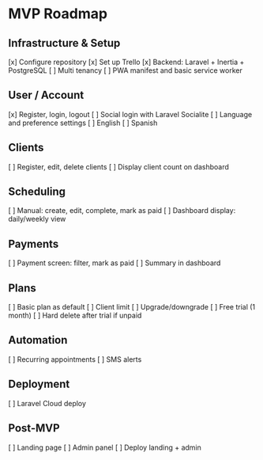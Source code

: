 # MVP Roadmap

## Infrastructure & Setup
[x] Configure repository
[x] Set up Trello
[x] Backend: Laravel + Inertia + PostgreSQL
[ ] Multi tenancy
[ ] PWA manifest and basic service worker

## User / Account
[x] Register, login, logout
[ ] Social login with Laravel Socialite
[ ] Language and preference settings
    [ ] English
    [ ] Spanish

## Clients
[ ] Register, edit, delete clients
[ ] Display client count on dashboard

## Scheduling
[ ] Manual: create, edit, complete, mark as paid
[ ] Dashboard display: daily/weekly view

## Payments
[ ] Payment screen: filter, mark as paid
[ ] Summary in dashboard

## Plans
[ ] Basic plan as default
[ ] Client limit
[ ] Upgrade/downgrade
[ ] Free trial (1 month)
[ ] Hard delete after trial if unpaid

## Automation
[ ] Recurring appointments
[ ] SMS alerts

## Deployment
[ ] Laravel Cloud deploy

## Post-MVP
[ ] Landing page
[ ] Admin panel
[ ] Deploy landing + admin